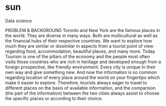 # sun
Data science 

PROBLEM & BACKGROUND 
Toronto and New York are the famous places in the world. They are diverse in many ways. Both are multicultural as well as the financial hubs of their respective countries. We want to explore how much they are similar or dissimilar in aspects from a tourist point of view regarding food, accommodation, beautiful places, and many more. Today Tourism is one of the pillars of the economy and the people most often visits those countries who are rich in heritage and developed enough from a foreign prospective, like friendly environment. Every city is unique in their own way and give something new. And now the information is so common regarding location of every place around the world on your fingertips which make it easier to explore. Therefore, tourists always eager to travel to different places on the basis of available information, and the comparison (the part of the information) between the two cities always assist to choose the specific places or according to their choice.
